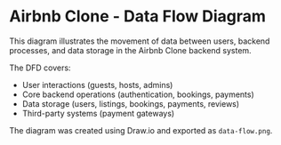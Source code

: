 # Airbnb Clone - Data Flow Diagram

This diagram illustrates the movement of data between users, backend processes, and data storage in the Airbnb Clone backend system.

The DFD covers:
- User interactions (guests, hosts, admins)
- Core backend operations (authentication, bookings, payments)
- Data storage (users, listings, bookings, payments, reviews)
- Third-party systems (payment gateways)

The diagram was created using Draw.io and exported as `data-flow.png`.

